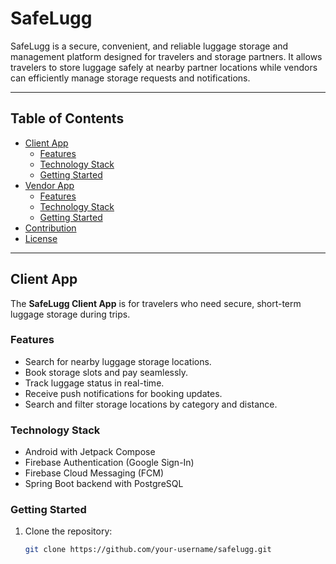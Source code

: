 # SafeLugg

SafeLugg is a secure, convenient, and reliable luggage storage and management platform designed for travelers and storage partners. It allows travelers to store luggage safely at nearby partner locations while vendors can efficiently manage storage requests and notifications.

---

## Table of Contents
- [Client App](#client-app)
  - [Features](#features)
  - [Technology Stack](#technology-stack)
  - [Getting Started](#getting-started)
- [Vendor App](#vendor-app)
  - [Features](#features-1)
  - [Technology Stack](#technology-stack-1)
  - [Getting Started](#getting-started-1)
- [Contribution](#contribution)
- [License](#license)

---

## Client App

The **SafeLugg Client App** is for travelers who need secure, short-term luggage storage during trips.

### Features
- Search for nearby luggage storage locations.
- Book storage slots and pay seamlessly.
- Track luggage status in real-time.
- Receive push notifications for booking updates.
- Search and filter storage locations by category and distance.

### Technology Stack
- Android with Jetpack Compose
- Firebase Authentication (Google Sign-In)
- Firebase Cloud Messaging (FCM)
- Spring Boot backend with PostgreSQL

### Getting Started
1. Clone the repository:  
   ```bash
   git clone https://github.com/your-username/safelugg.git
